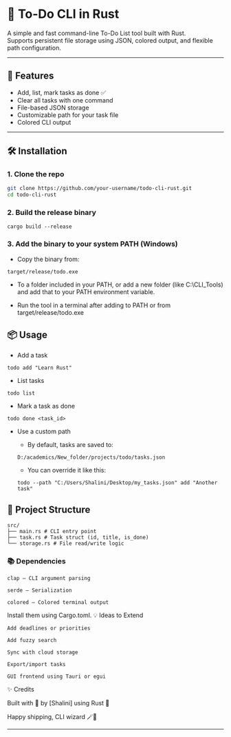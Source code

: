 # 📝 To-Do CLI in Rust

A simple and fast command-line To-Do List tool built with Rust.  
Supports persistent file storage using JSON, colored output, and flexible path configuration.

---

## 🚀 Features

-   Add, list, mark tasks as done ✅
-   Clear all tasks with one command
-   File-based JSON storage
-   Customizable path for your task file
-   Colored CLI output

---

## 🛠 Installation

### 1. Clone the repo

```bash
git clone https://github.com/your-username/todo-cli-rust.git
cd todo-cli-rust
```

### 2. Build the release binary

```
cargo build --release
```

### 3. Add the binary to your system PATH (Windows)

-   Copy the binary from:

```
target/release/todo.exe
```

-   To a folder included in your PATH, or add a new folder (like C:\CLI_Tools) and add that to your PATH environment variable.

-   Run the tool in a terminal after adding to PATH or from target/release/todo.exe

## 📦 Usage

-   Add a task

```
todo add "Learn Rust"
```

-   List tasks

```
todo list
```

-   Mark a task as done

```
todo done <task_id>
```

-   Use a custom path

    -   By default, tasks are saved to:

    ```
    D:/academics/New_folder/projects/todo/tasks.json
    ```

    -   You can override it like this:

    ```
    todo --path "C:/Users/Shalini/Desktop/my_tasks.json" add "Another task"
    ```

## 🧱 Project Structure

```
src/
├── main.rs # CLI entry point
├── task.rs # Task struct (id, title, is_done)
└── storage.rs # File read/write logic
```

### 📚 Dependencies

    clap – CLI argument parsing

    serde – Serialization

    colored – Colored terminal output

Install them using Cargo.toml.
💡 Ideas to Extend

    Add deadlines or priorities

    Add fuzzy search

    Sync with cloud storage

    Export/import tasks

    GUI frontend using Tauri or egui

✨ Credits

Built with 💙 by [Shalini] using Rust 🦀



Happy shipping, CLI wizard 🪄🚀

---